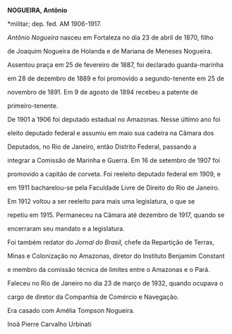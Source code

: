 **NOGUEIRA, Antônio**



\*militar; dep. fed. AM 1906-1917.



*Antônio Nogueira* nasceu em Fortaleza no dia 23 de abril de 1870, filho

de Joaquim Nogueira de Holanda e de Mariana de Meneses Nogueira.



Assentou praça em 25 de fevereiro de 1887, foi declarado guarda-marinha

em 28 de dezembro de 1889 e foi promovido a segundo-tenente em 25 de

novembro de 1891. Em 9 de agosto de 1894 recebeu a patente de

primeiro-tenente.



De 1901 a 1906 foi deputado estadual no Amazonas. Nesse último ano foi

eleito deputado federal e assumiu em maio sua cadeira na Câmara dos

Deputados, no Rio de Janeiro, então Distrito Federal, passando a

integrar a Comissão de Marinha e Guerra. Em 16 de setembro de 1907 foi

promovido a capitão de corveta. Foi reeleito deputado federal em 1909, e

em 1911 bacharelou-se pela Faculdade Livre de Direito do Rio de Janeiro.

Em 1912 voltou a ser reeleito para mais uma legislatura, o que se

repetiu em 1915. Permaneceu na Câmara até dezembro de 1917, quando se

encerraram seu mandato e a legislatura.



Foi também redator do *Jornal do Brasil,* chefe da Repartição de Terras,

Minas e Colonização no Amazonas, diretor do Instituto Benjamim Constant

e membro da comissão técnica de limites entre o Amazonas e o Pará.



Faleceu no Rio de Janeiro no dia 23 de março de 1932, quando ocupava o

cargo de diretor da Companhia de Comércio e Navegação.



Era casado com Amélia Tompson Nogueira.



Inoã Pierre Carvalho Urbinati



